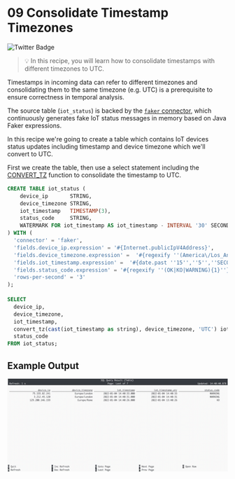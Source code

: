 # 09 Consolidate Timestamp Timezones

![Twitter Badge](https://img.shields.io/badge/Flink%20Version-1.19%2B-lightgrey)

> :bulb: In this recipe, you will learn how to consolidate timestamps with different timezones to UTC. 

Timestamps in incoming data can refer to different timezones and consolidating them to the same timezone (e.g. UTC) is a prerequisite to ensure correctness in temporal analysis.

The source table (`iot_status`) is backed by the [`faker` connector](https://flink-packages.org/packages/flink-faker), which continuously generates fake IoT status messages in memory based on Java Faker expressions.

In this recipe we're going to create a table which contains IoT devices status updates including timestamp and device timezone which we'll convert to UTC. 

First we create the table, then use a select statement including the [CONVERT_TZ](https://nightlies.apache.org/flink/flink-docs-stable/docs/dev/table/functions/systemfunctions/#temporal-functions) function to consolidate the timestamp to UTC.

```sql
CREATE TABLE iot_status ( 
    device_ip       STRING,
    device_timezone STRING,
    iot_timestamp   TIMESTAMP(3),
    status_code     STRING, 
    WATERMARK FOR iot_timestamp AS iot_timestamp - INTERVAL '30' SECONDS
) WITH (
  'connector' = 'faker', 
  'fields.device_ip.expression' = '#{Internet.publicIpV4Address}',
  'fields.device_timezone.expression' =  '#{regexify ''(America\/Los_Angeles|Europe\/Rome|Europe\/London|Australia\/Sydney){1}''}',
  'fields.iot_timestamp.expression' =  '#{date.past ''15'',''5'',''SECONDS''}',
  'fields.status_code.expression' = '#{regexify ''(OK|KO|WARNING){1}''}',
  'rows-per-second' = '3'
);

SELECT 
  device_ip, 
  device_timezone,
  iot_timestamp,
  convert_tz(cast(iot_timestamp as string), device_timezone, 'UTC') iot_timestamp_utc,
  status_code
FROM iot_status;
```

## Example Output

![09_consolidate_timezones](09_consolidate_timezones.gif)
